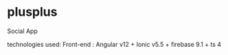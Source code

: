 # plusplus
Social App

technologies used:
Front-end : Angular v12 + Ionic v5.5 + firebase 9.1 + ts 4